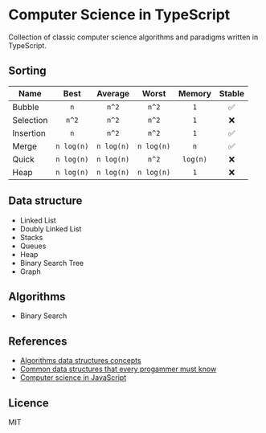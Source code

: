 # Computer Science in TypeScript

Collection of classic computer science algorithms and paradigms written in TypeScript.

## Sorting

| Name      |    Best    |  Average   |   Worst    |  Memory  |       Stable       |
| --------- | :--------: | :--------: | :--------: | :------: | :----------------: |
| Bubble    |    `n`     |   `n^2`    |   `n^2`    |   `1`    | :white_check_mark: |
| Selection |   `n^2`    |   `n^2`    |   `n^2`    |   `1`    |        :x:         |
| Insertion |    `n`     |   `n^2`    |   `n^2`    |   `1`    | :white_check_mark: |
| Merge     | `n log(n)` | `n log(n)` | `n log(n)` |   `n`    | :white_check_mark: |
| Quick     | `n log(n)` | `n log(n)` |   `n^2`    | `log(n)` |        :x:         |
| Heap      | `n log(n)` | `n log(n)` | `n log(n)` |   `1`    |        :x:         |

## Data structure

-   Linked List
-   Doubly Linked List
-   Stacks
-   Queues
-   Heap
-   Binary Search Tree
-   Graph

## Algorithms

-   Binary Search

## References

-   [Algorithms data structures concepts](https://medium.com/@codingfreak/top-algorithms-data-structures-concepts-every-computer-science-student-should-know-e0549c67b4ac)
-   [Common data structures that every progammer must know](https://towardsdatascience.com/8-common-data-structures-every-programmer-must-know-171acf6a1a42)
-   [Computer science in JavaScript](https://github.com/humanwhocodes/computer-science-in-javascript)

## Licence

MIT
